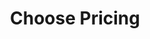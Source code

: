 ---
title : "Choose Pricing"
description : "this is meta description"
layout : "pricing"
offer : "Save 50% On Annual Subscription"
# you can set only monthly, only yearly, or toggle both
monthly_yearly_toggle: "toggle" # available value "monthly"/"yearly"/"toggle"
draft : true


# pricing card
pricing_card:
# pricing table
- name : "Essentials"
  content : "Nam ex Magnam ratione corporis harum minus quae laudantium, ullam quaerat Illum"
  currency: "$"
  monthly_price : "39"
  yearly_price : "139"
  featured : false
  button_label : "Grab This Deal"
  button_link : "#"
  services:
  - "Track Reward Part Program"
  - "Design and prototype powerful"
  - "Keep work in unlimited storage"
  - "Add people document handoff."
  
# pricing table
- name : "Team"
  content : "Sed a ratione nemo adipisci doloribus quisquam aut sapiente quibusdam illum debitis."
  currency: "$"
  monthly_price : "99"
  yearly_price : "199"
  featured : true
  button_label : "Grab This Deal"
  button_link : "#"
  services:
  - "Track Reward Part Program"
  - "Design and prototype powerful"
  - "Keep work in unlimited storage"
  - "Add people document handoff."
  
# pricing table
- name : "Professional"
  content : "Iusto optio voluptatem numquam natus totam ea vero minus nihil libero non!"
  currency: "$"
  monthly_price : "129"
  yearly_price : "229"
  featured : false
  button_label : "Grab This Deal"
  button_link : "#"
  services:
  - "Track Reward Part Program"
  - "Design and prototype powerful"
  - "Keep work in unlimited storage"
  - "Add people document handoff."
---